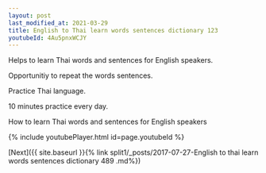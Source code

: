 ```yaml
---
layout: post
last_modified_at: 2021-03-29
title: English to Thai learn words sentences dictionary 123 
youtubeId: 4Au5pnxWCJY
---
```

 
 
Helps to learn Thai words and sentences for English speakers.

Opportunitiy to repeat the words sentences. 

Practice Thai language. 
 
10 minutes practice every day. 
 
How to learn Thai words and sentences for English speakers 
 
{% include youtubePlayer.html id=page.youtubeId %}
 
 
[Next]({{ site.baseurl }}{% link  split1/_posts/2017-07-27-English to thai learn words sentences dictionary 489 .md%})
 
